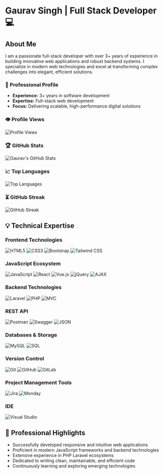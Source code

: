# Gaurav Singh | Full Stack Developer 💻

## About Me
I am a passionate full-stack developer with over 3+ years of experience in building innovative web applications and robust backend systems. I specialize in modern web technologies and excel at transforming complex challenges into elegant, efficient solutions.

### 🚀 Professional Profile
- **Experience:** 3+ years in software development
- **Expertise:** Full-stack web development
- **Focus:** Delivering scalable, high-performance digital solutions

### 👁️ Profile Views

![Profile Views](https://komarev.com/ghpvc/?username=23gauravS&style=flat-square)

### 🏆 GitHub Stats

![Gaurav's GitHub Stats](https://github-readme-stats.vercel.app/api?username=23gauravS&show_icons=true&theme=radical)

### 📈 Top Languages

![Top Languages](https://github-readme-stats.vercel.app/api/top-langs/?username=23gauravS&layout=compact&theme=radical)

### ⏳ GitHub Streak

![GitHub Streak](https://streak-stats.demolab.com?user=23gauravS&theme=radical&hide_border=true)

## 💡 Technical Expertise
### Frontend Technologies
![HTML5](https://img.shields.io/badge/HTML5-E34F26?style=for-the-badge&logo=html5&logoColor=white)
![CSS3](https://img.shields.io/badge/CSS3-1572B6?style=for-the-badge&logo=css3&logoColor=white)
![Bootstrap](https://img.shields.io/badge/Bootstrap-563D7C?style=for-the-badge&logo=bootstrap&logoColor=white)
![Tailwind CSS](https://img.shields.io/badge/Tailwind_CSS-38B2AC?style=for-the-badge&logo=tailwind-css&logoColor=white)

### JavaScript Ecosystem
![JavaScript](https://img.shields.io/badge/JavaScript-F7DF1E?style=for-the-badge&logo=javascript&logoColor=black)
![React](https://img.shields.io/badge/React-20232A?style=for-the-badge&logo=react&logoColor=61DAFB)
![Vue.js](https://img.shields.io/badge/Vue.js-35495E?style=for-the-badge&logo=vue.js&logoColor=4FC08D)
![jQuery](https://img.shields.io/badge/jQuery-0769AD?style=for-the-badge&logo=jquery&logoColor=white)
![AJAX](https://img.shields.io/badge/AJAX-0078D7?style=for-the-badge&logo=ajax&logoColor=white)

### Backend Technologies
![Laravel](https://img.shields.io/badge/Laravel-FF2D20?style=for-the-badge&logo=laravel&logoColor=white)
![PHP](https://img.shields.io/badge/PHP-777BB4?style=for-the-badge&logo=php&logoColor=white)
![MVC](https://img.shields.io/badge/MVC-4CAF50?style=for-the-badge&logo=mvc&logoColor=white)

### REST API
![Postman](https://img.shields.io/badge/Postman-FF6C37?style=for-the-badge&logo=postman&logoColor=white)
![Swagger](https://img.shields.io/badge/Swagger-85EA2D?style=for-the-badge&logo=swagger&logoColor=black)
![JSON](https://img.shields.io/badge/JSON-000000?style=for-the-badge&logo=json&logoColor=white)

### Databases & Storage
![MySQL](https://img.shields.io/badge/MySQL-00000F?style=for-the-badge&logo=mysql&logoColor=white)
![SQL](https://img.shields.io/badge/SQL-4479A1?style=for-the-badge&logo=sql&logoColor=white)

### Version Control
![Git](https://img.shields.io/badge/Git-F05032?style=for-the-badge&logo=git&logoColor=white)
![GitHub](https://img.shields.io/badge/GitHub-100000?style=for-the-badge&logo=github&logoColor=white)
![GitLab](https://img.shields.io/badge/GitLab-FC6D26?style=for-the-badge&logo=gitlab&logoColor=white)

### Project Management Tools
![Jira](https://img.shields.io/badge/Jira-0052CC?style=for-the-badge&logo=jira&logoColor=white)
![Monday](https://img.shields.io/badge/Monday.com-0288D1?style=for-the-badge&logo=monday&logoColor=white)

### IDE
![Visual Studio](https://img.shields.io/badge/Visual_Studio-5C2D91?style=for-the-badge&logo=visual-studio&logoColor=white)

## 🌟 Professional Highlights
- Successfully developed responsive and intuitive web applications
- Proficient in modern JavaScript frameworks and backend technologies
- Extensive experience in PHP Laravel ecosystems
- Dedicated to writing clean, maintainable, and efficient code
- Continuously learning and exploring emerging technologies

